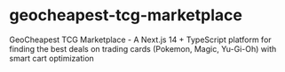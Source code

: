 # geocheapest-tcg-marketplace
GeoCheapest TCG Marketplace - A Next.js 14 + TypeScript platform for finding the best deals on trading cards (Pokemon, Magic, Yu-Gi-Oh) with smart cart optimization
